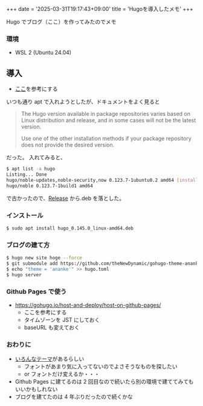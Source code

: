 +++
date = '2025-03-31T19:17:43+09:00'
title = 'Hugoを導入したメモ'
+++

Hugo でブログ（ここ）を作ってみたのでメモ

### 環境

- WSL 2 (Ubuntu 24.04)

## 導入

- [ここ](https://gohugo.io/installation/linux/)を参考にする

いつも通り apt で入れようとしたが、ドキュメントをよく見ると

> The Hugo version available in package repositories varies based on Linux distribution and release, and in some cases will not be the latest version.
>
> Use one of the other installation methods if your package repository does not provide the desired version.

だった。
入れてみると、

```bash
$ apt list -a hugo
Listing... Done
hugo/noble-updates,noble-security,now 0.123.7-1ubuntu0.2 amd64 [installed]
hugo/noble 0.123.7-1build1 amd64
```

で古かったので、[Release](https://github.com/gohugoio/hugo/releases) から.deb を落とした。

### インストール

```bash
$ sudo apt install hugo_0.145.0_linux-amd64.deb
```

### ブログの建て方

```bash
$ hugo new site hoge --force
$ git submodule add https://github.com/theNewDynamic/gohugo-theme-ananke.git themes/ananke
$ echo "theme = 'ananke'" >> hugo.toml
$ hugo server
```

### Github Pages で使う

- https://gohugo.io/host-and-deploy/host-on-github-pages/
  - ここを参考にする
  - タイムゾーンを JST にしておく
  - baseURL も変えておく

### おわりに

- [いろんなテーマ](https://themes.gohugo.io/)があるらしい
  - フォントがあまり気に入ってないのでよさそうなものを探したい
  - or フォントだけ変えるか・・・
- Github Pages に建てるのは 2 回目なので続いたら別の環境で建ててみてもいいかもしれない
- ブログを建てたのは 4 年ぶりだったので続くかな
